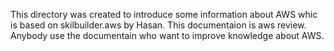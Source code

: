This directory was created to introduce some information about AWS whic is based on skilbuilder.aws by Hasan.
This documentaion is aws review.
Anybody use the documentain who want to improve knowledge about AWS.